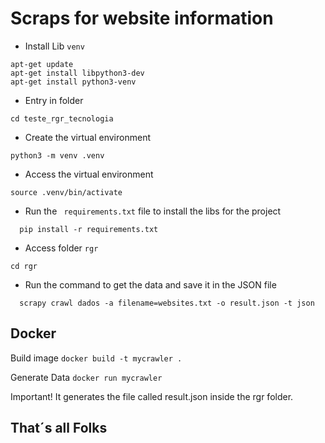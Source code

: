# Scraps for website information 

* Install Lib ``venv``
````
apt-get update
apt-get install libpython3-dev
apt-get install python3-venv
````
* Entry in folder
````
cd teste_rgr_tecnologia
````
* Create the virtual environment
````
python3 -m venv .venv
````
* Access the virtual environment
````
source .venv/bin/activate
````
* Run the `` requirements.txt`` file to install the libs for the project
````
  pip install -r requirements.txt
````
* Access folder ``rgr``
````
cd rgr
````
* Run the command to get the data and save it in the JSON file
````
  scrapy crawl dados -a filename=websites.txt -o result.json -t json   
````

## Docker

Build image
``
docker build -t mycrawler .
``

Generate Data
``
docker run mycrawler
``

Important! It generates the file called result.json inside the rgr folder. 

## That´s all Folks
